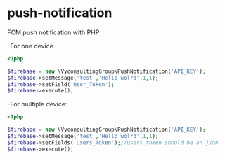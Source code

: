 # push-notification
FCM push notification with PHP

-For one device :
```php
<?php

$firebase = new \VyconsultingGroup\PushNotification('API_KEY');
$firebase->setMessage('test','Hello wolrd',1,1);
$firebase->setField('User_Token');
$firebase->execute();
```
-For multiple device:
```php
<?php

$firebase = new \VyconsultingGroup\PushNotification('API_KEY');
$firebase->setMessage('test','Hello wolrd',1,1);
$firebase->setFields('Users_Token');//Users_token should be an json
$firebase->execute();
```
